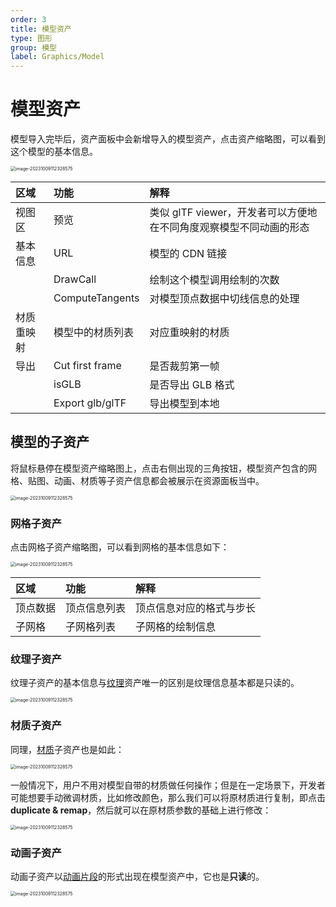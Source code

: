 ```yaml
---
order: 3
title: 模型资产
type: 图形
group: 模型
label: Graphics/Model
---
```


# 模型资产

模型导入完毕后，资产面板中会新增导入的模型资产，点击资产缩略图，可以看到这个模型的基本信息。

<img src="https://mdn.alipayobjects.com/huamei_yo47yq/afts/img/A*Aiu9SpMRvxYAAAAAAAAAAAAADhuCAQ/original" alt="image-20231009112328575" style="zoom:50%;" />

| 区域       | 功能             | 解释                                                               |
| :--------- | :--------------- | :----------------------------------------------------------------- |
| 视图区     | 预览             | 类似 glTF viewer，开发者可以方便地在不同角度观察模型不同动画的形态 |
| 基本信息   | URL              | 模型的 CDN 链接                                                    |
|            | DrawCall         | 绘制这个模型调用绘制的次数                                         |
|            | ComputeTangents  | 对模型顶点数据中切线信息的处理                                     |
| 材质重映射 | 模型中的材质列表 | 对应重映射的材质                                                   |
| 导出       | Cut first frame  | 是否裁剪第一帧                                                     |
|            | isGLB            | 是否导出 GLB 格式                                                  |
|            | Export glb/glTF  | 导出模型到本地                                                     |

## 模型的子资产

将鼠标悬停在模型资产缩略图上，点击右侧出现的三角按钮，模型资产包含的网格、贴图、动画、材质等子资产信息都会被展示在资源面板当中。

<img src="https://mdn.alipayobjects.com/huamei_yo47yq/afts/img/A*v_imTKivm0oAAAAAAAAAAAAADhuCAQ/original" alt="image-20231009112328575" style="zoom:50%;" />

### 网格子资产

点击网格子资产缩略图，可以看到网格的基本信息如下：

<img src="https://mdn.alipayobjects.com/huamei_yo47yq/afts/img/A*snL9SaV1tp4AAAAAAAAAAAAADhuCAQ/original" alt="image-20231009112328575" style="zoom:50%;" />

| 区域     | 功能         | 解释                     |
| :------- | :----------- | :----------------------- |
| 顶点数据 | 顶点信息列表 | 顶点信息对应的格式与步长 |
| 子网格   | 子网格列表   | 子网格的绘制信息         |

### 纹理子资产

纹理子资产的基本信息与[纹理](${docs}graphics-texture)资产唯一的区别是纹理信息基本都是只读的。

<img src="https://mdn.alipayobjects.com/huamei_yo47yq/afts/img/A*o8mdQrcfvcoAAAAAAAAAAAAADhuCAQ/original" alt="image-20231009112328575" style="zoom:50%;" />

### 材质子资产

同理，[材质](${docs}graphics-material)子资产也是如此：

<img src="https://mdn.alipayobjects.com/huamei_yo47yq/afts/img/A*ATbsRrxjiNsAAAAAAAAAAAAADhuCAQ/original" alt="image-20231009112328575" style="zoom:50%;" />

一般情况下，用户不用对模型自带的材质做任何操作；但是在一定场景下，开发者可能想要手动微调材质，比如修改颜色，那么我们可以将原材质进行复制，即点击 **duplicate & remap**，然后就可以在原材质参数的基础上进行修改：

<img src="https://mdn.alipayobjects.com/huamei_yo47yq/afts/img/A*R9S1Sr1PivEAAAAAAAAAAAAADhuCAQ/original" alt="image-20231009112328575" style="zoom:50%;" />

### 动画子资产

动画子资产以[动画片段](${docs}animation-clip)的形式出现在模型资产中，它也是**只读**的。

<img src="https://mdn.alipayobjects.com/huamei_yo47yq/afts/img/A*rAq5T4i3TTQAAAAAAAAAAAAADhuCAQ/original" alt="image-20231009112328575" style="zoom:50%;" />
